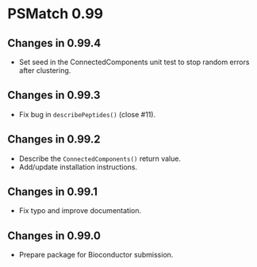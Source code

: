 # PSMatch 0.99

## Changes in 0.99.4

- Set seed in the ConnectedComponents unit test to stop random errors
  after clustering.

## Changes in 0.99.3

- Fix bug in `describePeptides()` (close #11).

## Changes in 0.99.2

- Describe the `ConnectedComponents()` return value.
- Add/update installation instructions.

## Changes in 0.99.1

- Fix typo and improve documentation.

## Changes in 0.99.0

- Prepare package for Bioconductor submission.
